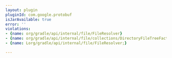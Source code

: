 ```yaml
---
layout: plugin
pluginId: com.google.protobuf
isJarAvailable: true
error: ''
violations:
- {name: org/gradle/api/internal/file/FileResolver}
- {name: org/gradle/api/internal/file/collections/DirectoryFileTreeFactory}
- {name: Lorg/gradle/api/internal/file/FileResolver;}

---
```


